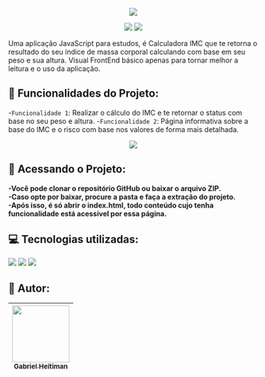 <p align="center"><img src="https://user-images.githubusercontent.com/85481205/189456160-5ecf303e-edff-4057-8ed8-5f589357285f.jpg"/></p>

<p align="center"><img src="https://img.shields.io/badge/Vers%C3%A3o-1.0-blue"/> <img src="https://img.shields.io/badge/Status-em%20desenvolvimento-blu"</p>

<p>Uma aplicação JavaScript para estudos, é Calculadora IMC que te retorna o resultado do seu índice de massa corporal calculando com base em seu peso e sua altura. Visual FrontEnd básico apenas para tornar melhor a leitura e o uso da aplicação. </p>

## :hammer: Funcionalidades do Projeto:

-`Funcionalidade 1`: Realizar o cálculo do IMC e te retornar o status com base no seu peso e altura.
-`Funcionalidade 2`: Página informativa sobre a base do IMC e o risco com base nos valores de forma mais detalhada.

<p align="center"><img src="https://user-images.githubusercontent.com/85481205/189458542-33547bec-a94a-4552-9f85-319e542fb510.PNG"/></p>

## :file_folder: Acessando o Projeto:

**-Você pode clonar o repositório GitHub ou baixar o arquivo ZIP.<br/>
-Caso opte por baixar, procure a pasta e faça a extração do projeto.<br/>
-Após isso, é só abrir o index.html, todo conteúdo cujo tenha funcionalidade está acessível por essa página.**

## :computer: Tecnologias utilizadas:

<img src="https://img.shields.io/badge/HTML5-E34F26?style=for-the-badge&logo=html5&logoColor=white"/>
<img src="https://img.shields.io/badge/CSS3-1572B6?style=for-the-badge&logo=css3&logoColor=white"/>
<img src="https://img.shields.io/badge/JavaScript-F7DF1E?style=for-the-badge&logo=javascript&logoColor=black"/>

## :boy: Autor: 

| [<img src="https://user-images.githubusercontent.com/85481205/189459752-211d7fc6-f6b0-488b-aa9a-471bf971fe0a.jpeg" width=115><br><sub>Gabriel Heitiman</sub>](https://github.com/heitiman11) |  
| :---: |
